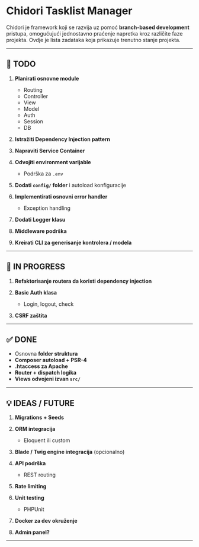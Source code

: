 # Chidori Tasklist Manager

Chidori je framework koji se razvija uz pomoć **branch-based development** pristupa, omogućujući jednostavno praćenje napretka kroz različite faze projekta. Ovdje je lista zadataka koja prikazuje trenutno stanje projekta.

---

## 📝 TODO

1. **Planirati osnovne module**
    - Routing
    - Controller
    - View
    - Model
    - Auth
    - Session
    - DB

2. **Istražiti Dependency Injection pattern**

3. **Napraviti Service Container**

4. **Odvojiti environment varijable**
    - Podrška za `.env`

5. **Dodati `config/` folder** i autoload konfiguracije

6. **Implementirati osnovni error handler**
    - Exception handling

7. **Dodati Logger klasu**

8. **Middleware podrška**

9. **Kreirati CLI za generisanje kontrolera / modela**

---

## 🔨 IN PROGRESS

1. **Refaktorisanje routera da koristi dependency injection**

2. **Basic Auth klasa**
    - Login, logout, check

3. **CSRF zaštita**

---

## ✅ DONE

- Osnovna **folder struktura**
- **Composer autoload + PSR-4**
- **.htaccess za Apache**
- **Router + dispatch logika**
- **Views odvojeni izvan `src/`**

---

## 💡 IDEAS / FUTURE

1. **Migrations + Seeds**

2. **ORM integracija**
    - Eloquent ili custom

3. **Blade / Twig engine integracija** (opcionalno)

4. **API podrška**
    - REST routing

5. **Rate limiting**

6. **Unit testing**
    - PHPUnit

7. **Docker za dev okruženje**

8. **Admin panel?**

---
